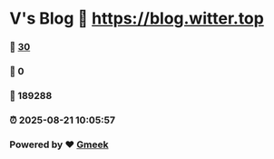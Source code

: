 # V's Blog :link: https://blog.witter.top 
### :page_facing_up: [30](https://blog.witter.top/tag.html) 
### :speech_balloon: 0 
### :hibiscus: 189288 
### :alarm_clock: 2025-08-21 10:05:57 
### Powered by :heart: [Gmeek](https://github.com/Meekdai/Gmeek)
